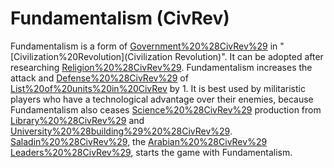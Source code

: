 # Fundamentalism (CivRev)

Fundamentalism is a form of [Government%20%28CivRev%29](government) in "[Civilization%20Revolution](Civilization Revolution)". It can be adopted after researching [Religion%20%28CivRev%29](Religion).
Fundamentalism increases the attack and [Defense%20%28CivRev%29](defense) of [List%20of%20units%20in%20CivRev](units) by 1. It is best used by militaristic players who have a technological advantage over their enemies, because Fundamentalism also ceases [Science%20%28CivRev%29](science) production from [Library%20%28CivRev%29](Libraries) and [University%20%28building%29%20%28CivRev%29](Universities). [Saladin%20%28CivRev%29](Saladin), the [Arabian%20%28CivRev%29](Arabian) [Leaders%20%28CivRev%29](leader), starts the game with Fundamentalism.